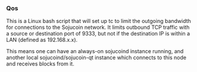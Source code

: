 ### Qos ###

This is a Linux bash script that will set up tc to limit the outgoing bandwidth for connections to the Sojucoin network. It limits outbound TCP traffic with a source or destination port of 9333, but not if the destination IP is within a LAN (defined as 192.168.x.x).

This means one can have an always-on sojucoind instance running, and another local sojucoind/sojucoin-qt instance which connects to this node and receives blocks from it.
